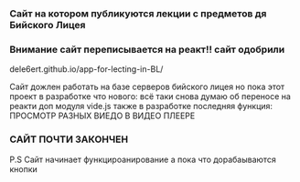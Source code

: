 ### **Сайт на котором публикуются лекции с предметов дя Бийского Лицея**

### **Внимание сайт переписывается на реакт!! сайт одобрили**

dele6ert.github.io/app-for-lecting-in-BL/

Сайт дожлен работать на базе серверов бийского лицея но пока этот проект в разработке что нового: всё таки снова думаю об переносе на реакти доп модуля vide.js также в разработке последняя функция: ПРОСМОТР РАЗНЫХ ВИЕДО В ВИДЕО ПЛЕЕРЕ

<h3>САЙТ ПОЧТИ ЗАКОНЧЕН</h3>

P.S Сайт начинает функцироанирование а пока что дорабаываются кнопки


